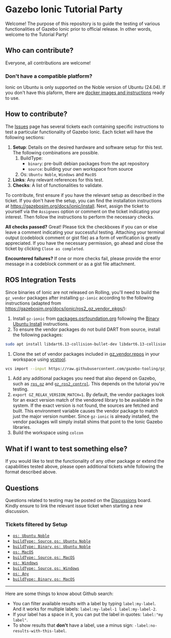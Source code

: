 # Gazebo Ionic Tutorial Party

Welcome! The purpose of this repository is to guide the testing of various functionalities of Gazebo Ionic prior to official release.
In other words, welcome to the Tutorial Party!

## Who can contribute?

Everyone, all contributions are welcome!

### Don't have a compatible platform?

Ionic on Ubuntu is only supported on the Noble version of Ubuntu (24.04). If you don't have this plaform, there are [docker images
and instructions](https://github.com/j-rivero/ionic_testing) ready to use.

## How to contribute?

The [Issues](https://github.com/gazebosim/gazebo_test_cases/issues) page has several tickets each containing specific instructions to test a particular functionality of Gazebo Ionic.
Each ticket will have the following sections:

1. **Setup**: Details on the desired hardware and software setup for this test. The following combinations are possible.
   1. BuildType:
      * `binary`: pre-built debian packages from the apt repository
      * `source`: building your own workspace from source
   2. Os: `Ubuntu Noble`, `Windows` and `MacOS`
2. **Links**: Any relevant references for this test.
3. **Checks**: A list of functionalities to validate.

To contribute, first ensure if you have the relevant setup as described in the ticket.
If you don't have the setup, you can find the installation instructions at https://gazebosim.org/docs/ionic/install.
Next, assign the ticket to yourself via the `Assignees` option or comment on the ticket indicating your interest.
Then follow the instructions to perform the necessary checks.

**All checks passed?**
Great! Please tick the checkboxes if you can or else leave a comment indicating your successful testing. Attaching your terminal output (codeblock comment or gist file) as a form of verification is greatly appreciated.
If you have the necessary permission, go ahead and close the ticket by clicking `Close as completed`.

**Encountered failures?**
If one or more checks fail, please provide the error message in a codeblock comment or as a gist file attachment.

## ROS Integration Tests

Since binaries of Ionic are not released on Rolling, you'll need to build the
`gz_vendor` packages after installing `gz-ionic` according to the following
instructions (adapted from
https://gazebosim.org/docs/ionic/ros2_gz_vendor_pkgs/):

1. Install `gz-ionic` from
   [packages.osrfoundation.org](https://packages.osrfoundation.org) following
   the [Binary Ubuntu Install](https://gazebosim.org/docs/ionic/install_ubuntu/)
   instructions.
1. To ensure the vendor packages do not build DART from source, install the
   following packages:

```bash
sudo apt install libdart6.13-collision-bullet-dev libdart6.13-collision-ode-dev libdart6.13-dev libdart6.13-external-ikfast-dev libdart6.13-external-odelcpsolver-dev libdart6.13-utils-urdf-dev
```

1. Clone the set of vendor packages included in
   [gz_vendor.repos](https://raw.githubusercontent.com/gazebo-tooling/gz_vendor/main/gz_vendor.repos)
   in your workspace using [vcstool](https://github.com/dirk-thomas/vcstool).

```bash
vcs import --input https://raw.githubusercontent.com/gazebo-tooling/gz_vendor/main/gz_vendor.repos
```

1. Add any additional packages you need that also depend on Gazebo, such as
   [`ros_gz`](https://github.com/gazebosim/ros_gz) and
   [`gz_ros2_control`](https://github.com/ros-controls/gz_ros2_control/). This
   depends on the tutorial you're testing.
1. `export GZ_RELAX_VERSION_MATCH=1`. By default, the vendor packages look for
   an exact version match of the vendored library to be available in the system.
   If the exact version is not found, the sources are fetched and built. This
   environment variable causes the vendor package to match just the major
   version number. Since `gz-ionic` is already installed, the vendor packages
   will simply install shims that point to the Ionic Gazebo libraries.
1. Build the workspace using `colcon`


## What if I want to test something else?
If you would like to test the functionality of any other package or extend the capabilities tested above, please open additional tickets while following the format described above.

## Questions
Questions related to testing may be posted on the [Discussions](https://github.com/gazebosim/gazebo_test_cases/discussions) board. Kindly ensure to link the relevant issue ticket when starting a new discussion.

### Tickets filtered by Setup

- [`os: Ubuntu Noble`](https://github.com/gazebosim/gazebo_test_cases/issues?q=is:issue+is:open+label:%22os:+Ubuntu+Noble%22)
- [`buildType: Source`, `os: Ubuntu Noble`](https://github.com/gazebosim/gazebo_test_cases/issues?q=is:issue+is:open+label:%22buildType:+Source%22+label:%22os:+Ubuntu+Noble%22)
- [`buildType: Binary`, `os: Ubuntu Noble`](https://github.com/gazebosim/gazebo_test_cases/issues?q=is:issue+is:open+label:%22buildType:+Binary%22+label:%22os:+Ubuntu+Noble%22)
- [`os: MacOS`](https://github.com/gazebosim/gazebo_test_cases/issues?q=is:issue+is:open+label:%22os:+MacOS%22)
- [`buildType: Source`, `os: MacOS`](https://github.com/gazebosim/gazebo_test_cases/issues?q=is:issue+is:open+label:%22buildType:+Source%22+label:%22os:+MacOS%22)
- [`os: Windows`](https://github.com/gazebosim/gazebo_test_cases/issues?q=is:issue+is:open+label:%22os:+Windows%22)
- [`buildType: Source`, `os: Windows`](https://github.com/gazebosim/gazebo_test_cases/issues?q=is:issue+is:open+label:%22buildType:+Source%22+label:%22os:+Windows%22)
- [`os: Any`](https://github.com/gazebosim/gazebo_test_cases/issues?q=is:issue+is:open+label:%22os:+Any%22)
- [`buildType: Binary`, `os: MacOS`](https://github.com/gazebosim/gazebo_test_cases/issues?q=is:issue+is:open+label:%22buildType:+Binary%22+label:%22os:+MacOS%22)

---

Here are some things to know about Github search:
- You can filter available results with a label by typing `label:my-label`. And it works for multiple labels: `label:my-label-1 label:my-label-2`.
- If your label has a space in it, you can put the label in quotes: `label:"my label"`.
- To show results that **don't** have a label, use a minus sign: `-label:no-results-with-this-label`.

